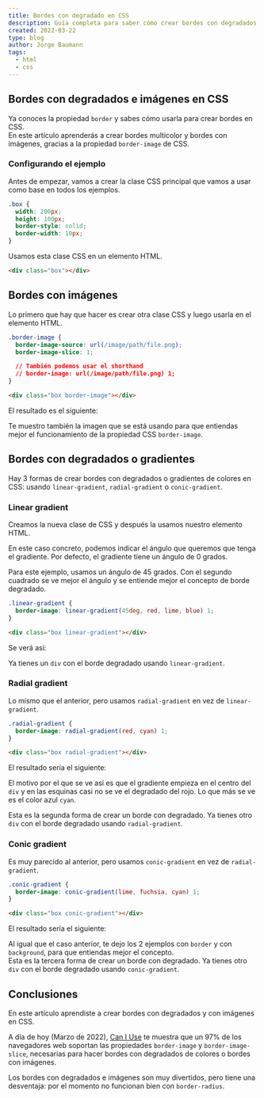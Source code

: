 ```yaml
---
title: Bordes con degradado en CSS
description: Guía completa para saber cómo crear bordes con degradados y con imágenes en CSS
created: 2022-03-22
type: blog
author: Jorge Baumann
tags:
  - html
  - css
---
```


## Bordes con degradados e imágenes en CSS

Ya conoces la propiedad `border` y sabes cómo usarla para crear bordes en CSS.  
En este artículo aprenderás a crear bordes multicolor y bordes con imágenes, gracias a la propiedad `border-image` de CSS.

### Configurando el ejemplo

Antes de empezar, vamos a crear la clase CSS principal que vamos a usar como base en todos los ejemplos.

```css
.box {
  width: 200px;
  height: 100px;
  border-style: solid;
  border-width: 10px;
}
```

Usamos esta clase CSS en un elemento HTML.

```html
<div class="box"></div>
```

## Bordes con imágenes

Lo primero que hay que hacer es crear otra clase CSS y luego usarla en el elemento HTML.

```css
.border-image {
  border-image-source: url(/image/path/file.png);
  border-image-slice: 1;

  // También podemos usar el shorthand
  // border-image: url(/image/path/file.png) 1;
}
```

```html
<div class="box border-image"></div>
```

El resultado es el siguiente:
<blog-border-with-image></blog-border-with-image>

Te muestro también la imagen que se está usando para que entiendas mejor el funcionamiento de la propiedad CSS `border-image`.

## Bordes con degradados o gradientes

Hay 3 formas de crear bordes con degradados o gradientes de colores en CSS: usando `linear-gradient`, `radial-gradient` o `conic-gradient`.

### Linear gradient

Creamos la nueva clase de CSS y después la usamos nuestro elemento HTML.

En este caso concreto, podemos indicar el ángulo que queremos que tenga el gradiente. Por defecto, el gradiente tiene un ángulo de 0 grados.  

Para este ejemplo, usamos un ángulo de 45 grados. Con el segundo cuadrado se ve mejor el ángulo y se entiende mejor el concepto de borde degradado.
```css
.linear-gradient {
  border-image: linear-gradient(45deg, red, lime, blue) 1;
}
```

```html
<div class="box linear-gradient"></div>
```

Se verá así:
<blog-border-with-linear-gradient></blog-border-with-linear-gradient>

Ya tienes un `div` con el borde degradado usando `linear-gradient`.

### Radial gradient

Lo mismo que el anterior, pero usamos `radial-gradient` en vez de `linear-gradient`.

```css
.radial-gradient {
  border-image: radial-gradient(red, cyan) 1;
}
```

```html
<div class="box radial-gradient"></div>
```

El resultado sería el siguiente:
<blog-border-with-radial-gradient></blog-border-with-radial-gradient>
  
El motivo por el que se ve así es que el gradiente empieza en el centro del `div` y en las esquinas casi no se ve el degradado del rojo. Lo que más se ve es el color azul `cyan`. 

Esta es la segunda forma de crear un borde con degradado. Ya tienes otro `div` con el borde degradado usando `radial-gradient`. 

### Conic gradient

Es muy parecido al anterior, pero usamos `conic-gradient` en vez de `radial-gradient`.

```css
.conic-gradient {
  border-image: conic-gradient(lime, fuchsia, cyan) 1;
}
```

```html
<div class="box conic-gradient"></div>
```

El resultado sería el siguiente:
<blog-border-with-conic-gradient></blog-border-with-conic-gradient>

Al igual que el caso anterior, te dejo los 2 ejemplos con `border` y con `background`, para que entiendas mejor el concepto.  
Esta es la tercera forma de crear un borde con degradado. Ya tienes otro `div` con el borde degradado usando `conic-gradient`.

## Conclusiones

En este artículo aprendiste a crear bordes con degradados y con imágenes en CSS.

A día de hoy (Marzo de 2022), [Can I Use](https://caniuse.com/border-image) te muestra que un 97% de los navegadores web soportan las propiedades `border-image` y `border-image-slice`, necesarias para hacer bordes con degradados de colores o bordes con imágenes.

Los bordes con degradados e imágenes son muy divertidos, pero tiene una desventaja: por el momento no funcionan bien con `border-radius`.
